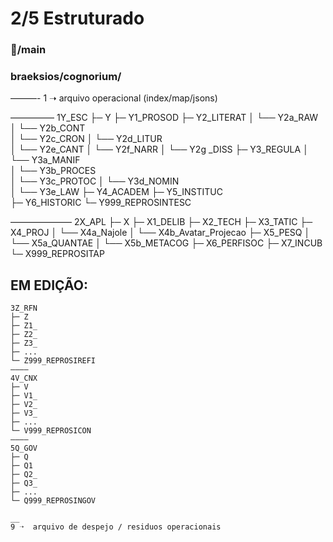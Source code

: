 # 2/5 Estruturado 


### 📁/main
### braeksios/cognorium/
                          
———-
1 ➝ arquivo operacional (index/map/jsons)

————— 
1Y_ESC
 ├─ Y
 ├─ Y1_PROSOD 
 ├─ Y2_LITERAT
 │     └── Y2a_RAW  
 │     └── Y2b_CONT           
 │     └── Y2c_CRON
 │     └── Y2d_LITUR   
 │     └── Y2e_CANT
 │     └── Y2f_NARR
 │     └── Y2g _DISS
 ├─ Y3_REGULA
 │     └── Y3a_MANIF     
 │     └── Y3b_PROCES      
 │     └── Y3c_PROTOC
 │    └── Y3d_NOMIN    
 │     └── Y3e_LAW
 ├─ Y4_ACADEM
 ├─ Y5_INSTITUC              
 ├─ Y6_HISTORIC
 └─ Y999_REPROSINTESC      

———————
2X_APL
├─ X
├─ X1_DELIB
├─ X2_TECH
├─ X3_TATIC
├─ X4_PROJ
│     └── X4a_Najole
│     └── X4b_Avatar_Projecao
├─ X5_PESQ
│     └── X5a_QUANTAE
│     └── X5b_METACOG
├─ X6_PERFISOC
├─ X7_INCUB
└─ X999_REPROSITAP


## EM EDIÇÃO:
```
3Z_RFN
├─ Z
├─ Z1_
├─ Z2_
├─ Z3_
├─ ...
└─ Z999_REPROSIREFI
————
4V_CNX
├─ V
├─ V1_
├─ V2_
├─ V3_
├─ ...
└─ V999_REPROSICON
————
5Q_GOV
├─ Q
├─ Q1
├─ Q2_ 
├─ Q3_
├─ ...
└─ Q999_REPROSINGOV

__
9 ➝  arquivo de despejo / residuos operacionais

